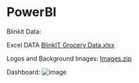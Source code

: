 # PowerBI
Blinkit Data:


Excel DATA
[BlinkIT Grocery Data.xlsx](https://github.com/user-attachments/files/17784915/BlinkIT.Grocery.Data.xlsx)


Logos and Background Images: 
[Images.zip](https://github.com/user-attachments/files/17790129/Images.zip)

Dashboard:
![image](https://github.com/user-attachments/assets/4eafb131-a5da-4bcf-b1e0-71dc584bc0f0)
